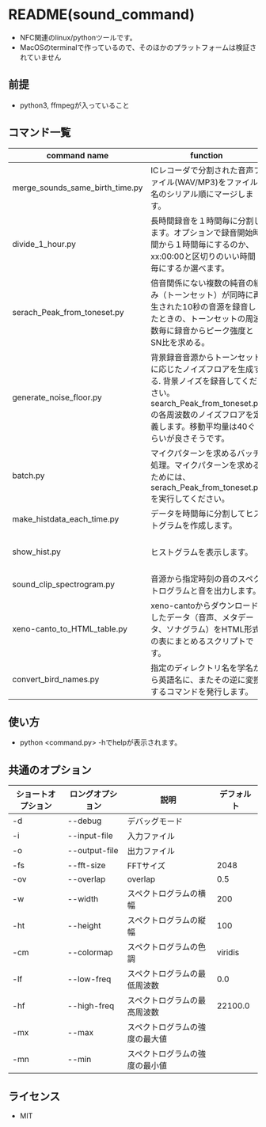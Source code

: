 # README(sound_command)



- NFC関連のlinux/pythonツールです。
- MacOSのterminalで作っているので、そのほかのプラットフォームは検証されていません

## 前提

- python3, ffmpegが入っていること

## コマンド一覧

| command name                    | function                                                     | note                                                         |
| ------------------------------- | ------------------------------------------------------------ | ------------------------------------------------------------ |
| merge_sounds_same_birth_time.py | ICレコーダで分割された音声ファイル(WAV/MP3)をファイル名のシリアル順にマージします。 | 同じタイムスタンプのファイルのみ入っていることを前提としています。またファイル間にギャップがあってもパディングはしていません。 |
| divide_1_hour.py                | 長時間録音を１時間毎に分割します。オプションで録音開始時間から１時間毎にするのか、xx:00:00と区切りのいい時間毎にするか選べます。 | ファイル名は６６６形式にしてください。666形式とは6桁の3つの数字が"_"で区切られており、それぞれ、年月日、録音開始時刻、録音終了時刻です。録音開始時刻を使っています。 |
| serach_Peak_from_toneset.py     | 倍音関係にない複数の純音の組み（トーンセット）が同時に再生された10秒の音源を録音したときの、トーンセットの周波数毎に録音からピーク強度とSN比を求める。 | README_generate_noisefloor.mdをご覧ください                  |
| generate_noise_floor.py         | 背景録音音源からトーンセットに応じたノイズフロアを生成する. 背景ノイズを録音してください。search_Peak_from_toneset.pyの各周波数のノイズフロアを定義します。移動平均量は40ぐらいが良さそうです。 | README_serach_Peak_from_toneset.md                           |
| batch.py                       | マイクパターンを求めるバッチ処理。マイクパターンを求めるためには、serach_Peak_from_toneset.pyを実行してください。 |                            |
| make_histdata_each_time.py     | データを時間毎に分割してヒストグラムを作成します。 | RavenProのannotation TableDataの編集を想定しています． |
| show_hist.py                   | ヒストグラムを表示します。 | make_histdata_each_time.pyで生成されたヒストグラムデータを入力に想定しています． |
| sound_clip_spectrogram.py      | 音源から指定時刻の音のスペクトログラムと音を出力します。 |  |
| xeno-canto_to_HTML_table.py     | xeno-cantoからダウンロードしたデータ（音声、メタデータ、ソナグラム）をHTML形式の表にまとめるスクリプトです。 | doc/xeno-canto_to_HTML_table.md |
| convert_bird_names.py           | 指定のディレクトリ名を学名から英語名に、またその逆に変換するコマンドを発行します。 | 例） `convert_bird_names.py . -d en2sci | sh -C` 
## 使い方

- python <command.py> -hでhelpが表示されます。
## 共通のオプション

| ショートオプション | ロングオプション | 説明 | デフォルト |
| --- | --- | --- | --- |
| -d | --debug | デバッグモード |  |
| -i | --input-file | 入力ファイル |  |
| -o | --output-file | 出力ファイル |  |
| -fs | --fft-size | FFTサイズ | 2048 |
| -ov | --overlap | overlap | 0.5 |
| -w | --width | スペクトログラムの横幅 | 200 |
| -ht | --height | スペクトログラムの縦幅 | 100 |
| -cm | --colormap | スペクトログラムの色調 | viridis |
| -lf | --low-freq | スペクトログラムの最低周波数 | 0.0 |
| -hf | --high-freq | スペクトログラムの最高周波数 | 22100.0 |
| -mx | --max | スペクトログラムの強度の最大値 |  |
| -mn | --min | スペクトログラムの強度の最小値 |  |

## ライセンス

- MIT
